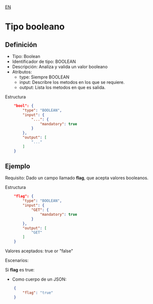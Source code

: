 [EN](BOOLEAN.md)
# Tipo booleano

## Definición
* Tipo: Boolean
* Identificador de tipo: BOOLEAN
* Descripción: Analiza y valida un valor booleano
* Atributos:
  * type: Siempre BOOLEAN
  * input: Describre los metodos en los que se requiere.
  * output: Lista los metodos en que es salida.

Estructura
```json
	"bool": {
		"type": "BOOLEAN",
		"input": {
			"...": {
				"mandatory": true
			}
		},
		"output": [
			"..."
		]
	}
```

## Ejemplo

Requisito: Dado un campo llamado __flag__, que acepta valores booleanos.

Estructura
```json
	"flag": {
		"type": "BOOLEAN",
		"input": {
			"GET": {
				"mandatory": true
			}
		},
		"output": [
			"GET"
		]
	}
```

Valores aceptados: true or "false"

Escenarios:

Si __flag__ es true:
* Como cuerpo de un JSON:
```json
	{
		"flag": "true"
	}
```

